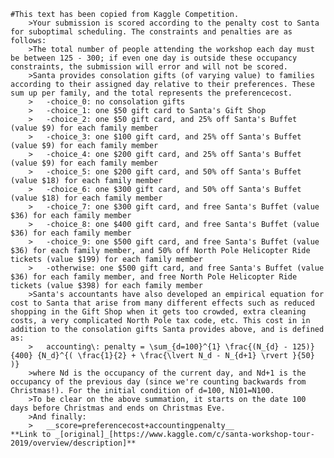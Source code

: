 	#This text has been copied from Kaggle Competition.
		>Your submission is scored according to the penalty cost to Santa for suboptimal scheduling. The constraints and penalties are as follows:
		>The total number of people attending the workshop each day must be between 125 - 300; if even one day is outside these occupancy constraints, the submission will error and will not be scored.
		>Santa provides consolation gifts (of varying value) to families according to their assigned day relative to their preferences. These sum up per family, and the total represents the preferencecost.
		>	-choice_0: no consolation gifts
		>	-choice_1: one $50 gift card to Santa's Gift Shop
		>	-choice_2: one $50 gift card, and 25% off Santa's Buffet (value $9) for each family member
		>	-choice_3: one $100 gift card, and 25% off Santa's Buffet (value $9) for each family member
		>	-choice_4: one $200 gift card, and 25% off Santa's Buffet (value $9) for each family member
		>	-choice_5: one $200 gift card, and 50% off Santa's Buffet (value $18) for each family member
		>	-choice_6: one $300 gift card, and 50% off Santa's Buffet (value $18) for each family member
		>	-choice_7: one $300 gift card, and free Santa's Buffet (value $36) for each family member
		>	-choice_8: one $400 gift card, and free Santa's Buffet (value $36) for each family member
		>	-choice_9: one $500 gift card, and free Santa's Buffet (value $36) for each family member, and 50% off North Pole Helicopter Ride tickets (value $199) for each family member
		>	-otherwise: one $500 gift card, and free Santa's Buffet (value $36) for each family member, and free North Pole Helicopter Ride tickets (value $398) for each family member
		>Santa's accountants have also developed an empirical equation for cost to Santa that arise from many different effects such as reduced shopping in the Gift Shop when it gets too crowded, extra cleaning costs, a very complicated North Pole tax code, etc. This cost in in addition to the consolation gifts Santa provides above, and is defined as:
		>	accounting\: penalty = \sum_{d=100}^{1} \frac{(N_{d} - 125)}{400} {N_d}^{( \frac{1}{2} + \frac{\lvert N_d - N_{d+1} \rvert }{50} )}
		>where Nd is the occupancy of the current day, and Nd+1 is the occupancy of the previous day (since we're counting backwards from Christmas!). For the initial condition of d=100, N101=N100.
		>To be clear on the above summation, it starts on the date 100 days before Christmas and ends on Christmas Eve.
		>And finally:
		>	__score=preferencecost+accountingpenalty__
	**Link to _[original]_[https://www.kaggle.com/c/santa-workshop-tour-2019/overview/description]**
